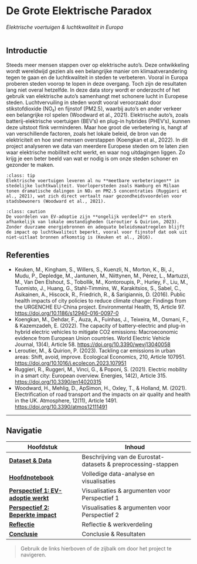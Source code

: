 # De Grote Elektrische Paradox  
_Elektrische voertuigen & luchtkwaliteit in Europa_

```{tableofcontents}
```

## Introductie
Steeds meer mensen stappen over op elektrische auto’s. Deze ontwikkeling wordt wereldwijd gezien als een belangrijke manier om klimaatverandering tegen te gaan en de luchtkwaliteit in steden te verbeteren. Vooral in Europa proberen steden voorop te lopen in deze overgang. Toch zijn de resultaten lang niet overal hetzelfde.
In deze data story wordt er onderzocht of het gebruik van elektrische auto’s samenhangt met schonere lucht in Europese steden.
Luchtvervuiling in steden wordt vooral veroorzaakt door stikstofdioxide (NO₂) en fijnstof (PM2.5), waarbij auto’s en ander verkeer een belangrijke rol spelen (Woodward et al., 2021). Elektrische auto’s, zoals batterij-elektrische voertuigen (BEV’s) en plug-in hybrides (PHEV’s), kunnen deze uitstoot flink verminderen. Maar hoe groot die verbetering is, hangt af van verschillende factoren, zoals het lokale beleid, de bron van de elektriciteit en hoe snel mensen overstappen (Koengkan et al., 2022).
In dit project analyseren we data van meerdere Europese steden om te laten zien waar elektrische mobiliteit echt werkt, en waar nog uitdagingen liggen. Zo krijg je een beter beeld van wat er nodig is om onze steden schoner en gezonder te maken.

```{admonition} Perspectief 1 – EV's als primaire oplossing
:class: tip
Elektrische voertuigen leveren al nu **meetbare verbeteringen** in stedelijke luchtkwaliteit. Voorlopersteden zoals Hamburg en Milaan tonen dramatische dalingen in NO₂ en PM2.5 concentraties (Ruggieri et al., 2021), wat zich direct vertaalt naar gezondheidsvoordelen voor stadsbewoners (Woodward et al., 2021).
```

```{admonition} Perspectief 2 – Beperkte impact van EV-adoptie
:class: caution
De voordelen van EV-adoptie zijn **ongelijk verdeeld** en sterk afhankelijk van lokale omstandigheden (Leroutier & Quirion, 2023). Zonder duurzame energiebronnen en adequate beleidsmaatregelen blijft de impact op luchtkwaliteit beperkt, vooral voor fijnstof dat ook uit niet-uitlaat bronnen afkomstig is (Keuken et al., 2016).
```
## Referenties
- Keuken, M., Kingham, S., Willers, S., Kuenzli, N., Morton, K., Bi, J., Mudu, P., Depledge, M., Jantunen, M., Niittynen, M., Pérez, L., Martuzzi, M., Van Den Elshout, S., Tobollik, M., Kontoroupis, P., Hurley, F., Liu, M., Tuomisto, J., Huang, G., Stahl-Timmins, W., Karakitsios, S., Sabel, C., Asikainen, A., Hiscock, R., Friedrich, R., & Sarigiannis, D. (2016). Public health impacts of city policies to reduce climate change: Findings from the URGENCHE EU-China project. Environmental Health, 15, Article 97. https://doi.org/10.1186/s12940-016-0097-0
- Koengkan, M., Dehdar, F., Auza, A., Fuinhas, J., Teixeira, M., Osmani, F., & Kazemzadeh, E. (2022). The capacity of battery-electric and plug-in hybrid electric vehicles to mitigate CO2 emissions: Macroeconomic evidence from European Union countries. World Electric Vehicle Journal, 13(4), Article 58. https://doi.org/10.3390/wevj13040058
- Leroutier, M., & Quirion, P. (2023). Tackling car emissions in urban areas: Shift, avoid, improve. Ecological Economics, 210, Article 107951. https://doi.org/10.1016/j.ecolecon.2023.107951
- Ruggieri, R., Ruggeri, M., Vinci, G., & Poponi, S. (2021). Electric mobility in a smart city: European overview. Energies, 14(2), Article 315. https://doi.org/10.3390/en14020315
- Woodward, H., Mehlig, D., ApSimon, H., Oxley, T., & Holland, M. (2021). Electrification of road transport and the impacts on air quality and health in the UK. Atmosphere, 12(11), Article 1491. https://doi.org/10.3390/atmos12111491
---

## Navigatie

| Hoofdstuk | Inhoud |
|-----------|--------|
| **[Dataset & Data](dataset.md)** | Beschrijving van de Eurostat-datasets & preprocessing-stappen |
| **[Hoofdnotebook](notebook.ipynb)** | Volledige data-analyse en visualisaties |
| **[Perspectief 1: EV-adoptie werkt](perspective1.ipynb)** | Visualisaties & argumenten voor Perspectief 1 |
| **[Perspectief 2: Beperkte impact](perspective2.ipynb)** | Visualisaties & argumenten voor Perspectief 2 |
| **[Reflectie](reflection.md)** | Reflectie & werkverdeling |
| **[Conclusie](conclusion.md)** | Conclusie & Resultaten |

> Gebruik de links hierboven of de zijbalk om door het project te navigeren.

